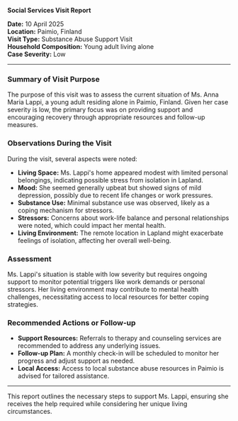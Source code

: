 

**Social Services Visit Report**

**Date:** 10 April 2025  
**Location:** Paimio, Finland  
**Visit Type:** Substance Abuse Support Visit  
**Household Composition:** Young adult living alone  
**Case Severity:** Low  

---

### Summary of Visit Purpose  
The purpose of this visit was to assess the current situation of Ms. Anna Maria Lappi, a young adult residing alone in Paimio, Finland. Given her case severity is low, the primary focus was on providing support and encouraging recovery through appropriate resources and follow-up measures.

### Observations During the Visit  
During the visit, several aspects were noted:  
- **Living Space:** Ms. Lappi's home appeared modest with limited personal belongings, indicating possible stress from isolation in Lapland.  
- **Mood:** She seemed generally upbeat but showed signs of mild depression, possibly due to recent life changes or work pressures.  
- **Substance Use:** Minimal substance use was observed, likely as a coping mechanism for stressors.  
- **Stressors:** Concerns about work-life balance and personal relationships were noted, which could impact her mental health.  
- **Living Environment:** The remote location in Lapland might exacerbate feelings of isolation, affecting her overall well-being.

### Assessment  
Ms. Lappi's situation is stable with low severity but requires ongoing support to monitor potential triggers like work demands or personal stressors. Her living environment may contribute to mental health challenges, necessitating access to local resources for better coping strategies.

### Recommended Actions or Follow-up  
- **Support Resources:** Referrals to therapy and counseling services are recommended to address any underlying issues.  
- **Follow-up Plan:** A monthly check-in will be scheduled to monitor her progress and adjust support as needed.  
- **Local Access:** Access to local substance abuse resources in Paimio is advised for tailored assistance.

---

This report outlines the necessary steps to support Ms. Lappi, ensuring she receives the help required while considering her unique living circumstances.